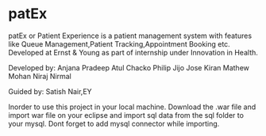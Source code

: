 # patEx

patEx or Patient Experience is a patient management system with features like Queue Management,Patient Tracking,Appointment Booking etc.
Developed at Ernst & Young as part of internship under Innovation in Health.

Developed by:
Anjana Pradeep
Atul Chacko Philip
Jijo Jose
Kiran Mathew Mohan
Niraj Nirmal

Guided by:
Satish Nair,EY

Inorder to use this project in your local machine.
Download the .war file and import war file on your eclipse and import sql data from the sql folder to your mysql. Dont forget to add mysql connector while importing.
